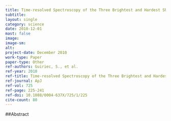 ```yaml
---
title: Time-resolved Spectroscopy of the Three Brightest and Hardest Short Gamma-ray Bursts Observed with the Fermi Gamma-ray Burst Monitor
subtitle: 
layout: single
category: science
date: 2010-12-01
mast: false
image: 
image-sm: 
alt: 
project-date: December 2010
work-type: Paper
paper-type: Other
ref-authors: Guiriec, S., et al.
ref-year: 2010
ref-title: Time-resolved Spectroscopy of the Three Brightest and Hardest Short Gamma-ray Bursts Observed with the Fermi Gamma-ray Burst Monitor
ref-journal: ApJ
ref-vol: 725
ref-page: 225-241
ref-doi: 10.1088/0004-637X/725/1/225
cite-count: 80
---
```



##Abstract
